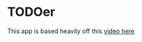 # TODOer
This app is based heavily off this [video here](https://www.youtube.com/watch?v=D17rZyd9r18)
